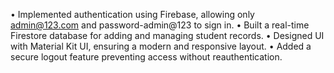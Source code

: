•	Implemented authentication using Firebase, allowing only admin@123.com and password-admin@123 to sign in.
•	Built a real-time Firestore  database for adding and managing student records.
•	Designed UI with Material Kit UI, ensuring a modern and responsive layout.
•	Added a secure logout feature preventing access without reauthentication.
 


